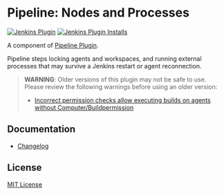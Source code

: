 Pipeline: Nodes and Processes
===

[![Jenkins Plugin](https://img.shields.io/jenkins/plugin/v/workflow-durable-task-step)](https://plugins.jenkins.io/workflow-durable-task-step)
[![Jenkins Plugin Installs](https://img.shields.io/jenkins/plugin/i/workflow-durable-task-step?color=blue)](https://plugins.jenkins.io/workflow-durable-task-step)

A component of [Pipeline Plugin](https://wiki.jenkins.io/display/JENKINS/Pipeline+Plugin).

Pipeline steps locking agents and workspaces, and running external processes that may survive a Jenkins restart or agent reconnection.


>**WARNING**: Older versions of this plugin may not be safe to use. Please review the following warnings before using an older version:
> -   [Incorrect permission checks allow executing builds on agents without Computer/Buildpermission](https://jenkins.io/security/advisory/2018-01-22/)

## Documentation

* [Changelog](https://github.com/jenkinsci/workflow-durable-task-step-plugin/blob/master/CHANGELOG.md)

## License

[MIT License](https://opensource.org/licenses/mit-license.php)